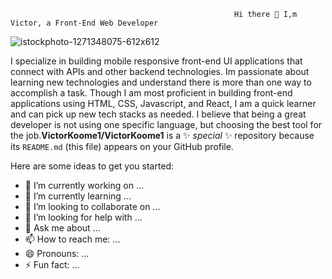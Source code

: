                                                       Hi there 👋 I,m Victor, a Front-End Web Developer

![istockphoto-1271348075-612x612](https://github.com/VictorKoome1/VictorKoome1/assets/112778094/8f351679-6645-47f5-8c90-153bdd16f2b3)

  I specialize in building mobile responsive front-end UI applications that connect with APIs and other backend technologies. Im passionate about learning new technologies and 
  understand there is more than one way to accomplish a task. Though I am most proficient in building front-end applications using HTML, CSS, Javascript, and React, I am a quick 
  learner and can pick up new tech stacks as needed. I believe that being a great developer is not using one specific language, but choosing the best tool for the 
  job.**VictorKoome1/VictorKoome1** is a ✨ _special_ ✨ repository because its `README.md` (this file) appears on your GitHub profile.

Here are some ideas to get you started:

- 🔭 I’m currently working on ...
- 🌱 I’m currently learning ...
- 👯 I’m looking to collaborate on ...
- 🤔 I’m looking for help with ...
- 💬 Ask me about ...
- 📫 How to reach me: ...
- 😄 Pronouns: ...
- ⚡ Fun fact: ...

